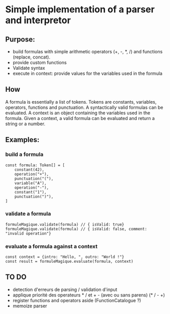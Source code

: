 # Simple implementation of a parser and interpretor
## Purpose: 
- build formulas with simple arithmetic operators (+, -, *, /) and functions (replace, concat).
- provide custom functions
- Validate syntax
- execute in context: provide values for the variables used in the formula 

## How
A formula is essentially a list of tokens. Tokens are constants, variables, operators, functions and punctuation. A syntactically valid formulas can be evaluated. A context is an object containing the variables used in the formula. Given a context, a valid formula can be evaluated and return a string or a number.

## Examples:

### build a formula
```
const formula: Token[] = [
    constant(42),
    operation("+"),
    punctuation("("),
    variable("A"),
    operation("-"),
    constant("1"),
    punctuation(")"),
]
```
### validate a formula
```
formuleMagique.validate(formula) // { isValid: true}
formuleMagique.validate(formula) // { isValid: false, comment: "invalid operation"}
```
### evaluate a formula against a context
```
const context = {intro: "Hello, ", outro: "World !"}
const result = formuleMagique.evaluate(formula, context)
```


## TO DO
- detection d'erreurs de parsing / validation d'input
- applique priorité des operateurs * / et + - (avec ou sans parens) (* / - +)
- register functions and operators aside (FunctionCatalogue ?)
- memoize parser 
